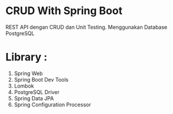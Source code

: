 # CRUD With Spring Boot
REST API dengan CRUD dan Unit Testing. Menggunakan Database PostgreSQL
# Library :
1. Spring Web
2. Spring Boot Dev Tools
3. Lombok
4. PostgreSQL Driver
5. Spring Data JPA
6. Spring Configuration Processor
